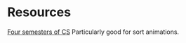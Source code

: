 # Resources

[Four semesters of CS](https://btholt.github.io/four-semesters-of-cs/)
Particularly good for sort animations.